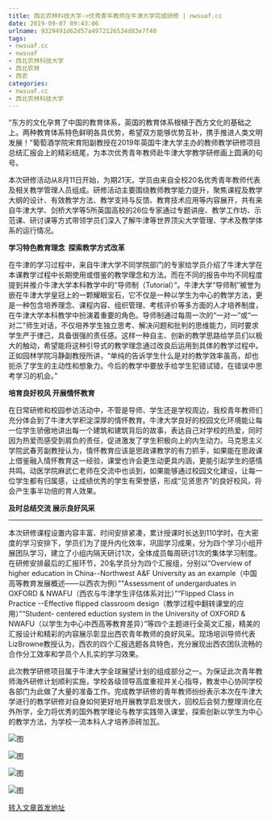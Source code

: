 ```yaml
---
title: 西北农林科技大学->优秀青年教师在牛津大学完成研修 | nwsuaf.cc
date: 2019-09-07 09:43:06
urlname: 9329491d62d57a4972126534d83e7f40
tags: 
- nwsuaf.cc
- nwsuaf
- 西北农林科技大学
- 西北农林
- 西农
categories:
- nwsuaf.cc
- 西北农林科技大学
---
```



“东方的文化孕育了中国的教育体系，英国的教育体系根植于西方文化的基础之上。两种教育体系特色鲜明各具优势，希望双方能够优势互补，携手推进人类文明发展！”葡萄酒学院宋育阳副教授在2019年英国牛津大学主办的教师教学研修项目总结汇报会上的精彩结尾，为本次优秀青年教师赴牛津大学教学研修画上圆满的句号。

本次研修活动从8月11日开始，为期21天。学员由来自全校20名优秀青年教师代表及相关教学管理人员组成。研修活动主要围绕教师教学能力提升，聚焦课程及教学大纲的设计、有效教学方法、教学支持与反馈、教育技术应用等内容展开，共有来自牛津大学、剑桥大学等5所英国高校的26位专家通过专题讲座、教学工作坊、示范课、研讨课等方式带领学员们深入了解牛津等世界顶尖大学管理、学术及教学体系的运行情况。

**学习特色教育理念  探索教学方式改革**

在牛津的学习过程中，来自牛津大学不同学院部门的专家给学员介绍了牛津大学在本课教学过程中长期使用或借鉴的教学理念和方法。而在不同的报告中均不同程度提到并推介牛津大学本科教学中的“导师制（Tutorial）”。牛津大学“导师制”被誉为嵌在牛津大学皇冠上的一颗耀眼宝石，它不仅是一种以学生为中心的教学方法，更是一种包含培养理念、课程内容、组织管理、考核评价等多方面的人才培养制度，在牛津大学本科教学中扮演着重要的角色。导师制通过每周一次的“一对一”或“一对二”师生对话，不仅培养学生独立思考、解决问题和批判的思维能力，同时要求学生严于律己，具备很强的责任感。这样一种自主、创新的教学思路给学员们以极大的触动，希望能将这种引导式的教学理念通过改良后运用到具体的教学过程中。正如园林学院冯静副教授所讲，“单纯的告诉学生什么是对的教学效率虽高，却也扼杀了学生的主动性和想象力。今后的教学中要放手给学生犯错试错，在错误中思考学习的机会。”

**培育良好校风 开展情怀教育**

在日常研修和校园参访活动中，不管是导师、学生还是学校周边，我校青年教师们充分体会到了牛津大学积淀深厚的情怀教育。牛津大学良好的校园文化环境能让每一位学生骄傲地讲出每一个建筑和建筑背后的故事，表达自己对学校的热爱，同时因为热爱而感受到肩负的责任，促进激发了学生积极向上的内生动力。马克思主义学院武春芳副教授认为，情怀教育应该是思政课教学的有力抓手，如果能在思政课上借鉴融入情怀教育这一经验，课堂也许会更生动更具内涵，更能引起学生的感情共鸣。动医学院麻武仁老师在交流中也谈到，如果能够通过校园文化建设，让每一位学生都有归属感，让成绩优秀的学生有荣誉感，形成“见贤思齐”的良好校风，将会产生事半功倍的育人效果。

**及时总结交流 展示良好风采**

****

本次研修课程设置内容丰富、时间安排紧凑，累计授课时长达到110学时。在大密度的学习安排下，学员们为了提升内化效率，巩固学习成果，分为四个学习小组开展团队学习，建立了小组内隔天研讨1次，全体成员每周研讨1次的集体学习制度。在研修安排最后的汇报环节，20名学员分为四个汇报组，分别以“Overview of higher education in China--Northwest A&F University as an example（中国高等教育发展概述——以西农为例）”“Assessment of undergarduates in OXFORD & NWAFU（西农与牛津学生评估体系对比）”“Flipped Class in Practice --Effective flipped classroom design（教学过程中翻转课堂的应用）”“Student- centered eduction system in the University of OXFORD & NWAFU（以学生为中心中西高等教育差异）”等四个主题进行全英文汇报，精美的汇报设计和精彩的内容展示彰显出西农青年教师的良好风采。现场培训导师代表LizBrowne教授认为，西农的四个汇报选题各具特色，充分展现出西农团队流畅的合作分工效率和学员个人扎实的学习效果。

此次教学研修项目属于牛津大学全球展望计划的组成部分之一。为保证此次青年教师海外研修计划顺利实施，学校各级领导高度重视并关心指导，教发中心协同学校各部门为此做了大量的准备工作。完成教学研修的青年教师纷纷表示本次在牛津大学进行的教学研修对自身如何更好地开展教学启发很大，回校后会努力整理消化在外所学，全力将优秀的国外教学理论与教学实践带入课堂，探索创新以学生为中心的教学方法，为学校一流本科人才培养添砖加瓦。



![图](https://news.nwsuaf.edu.cn/images/content/2019-09/20190906163140856429.jpg)

![图](https://news.nwsuaf.edu.cn/images/content/2019-09/20190906162929655316.jpg)

![图](https://news.nwsuaf.edu.cn/images/content/2019-09/20190906162915324246.jpg)

![图](https://news.nwsuaf.edu.cn/images/content/2019-09/20190906162828826139.jpg)

[转入文章首发地址](https://news.nwsuaf.edu.cn/xnxw/91617.htm)